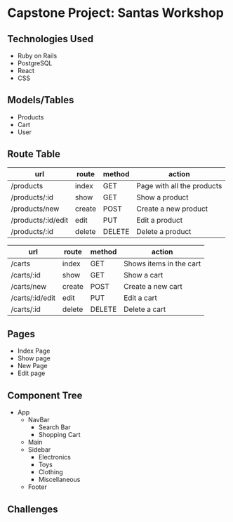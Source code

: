# Capstone Project: Santas Workshop

## Technologies Used
- Ruby on Rails
- PostgreSQL
- React
- CSS

## Models/Tables
- Products
- Cart
- User

## Route Table

| url                | route  | method | action                     |
|--------------------|--------|--------|----------------------------|
| /products          | index  | GET    | Page with all the products |
| /products/:id      | show   | GET    | Show a product             |
| /products/new      | create | POST   | Create a new product       |
| /products/:id/edit | edit   | PUT    | Edit a product             |
| /products/:id      | delete | DELETE | Delete a product           |

| url                | route  | method | action                     |
|--------------------|--------|--------|----------------------------|
| /carts          | index  | GET    | Shows items in the cart |
| /carts/:id      | show   | GET    | Show a cart             |
| /carts/new      | create | POST   | Create a new cart       |
| /carts/:id/edit | edit   | PUT    | Edit a cart             |
| /carts/:id      | delete | DELETE | Delete a cart           |

## Pages
- Index Page
- Show page
- New Page
- Edit page

## Component Tree
- App
    - NavBar
        - Search Bar
        - Shopping Cart
    - Main
    - Sidebar
        - Electronics
        - Toys
        - Clothing
        - Miscellaneous
    - Footer

## Challenges

